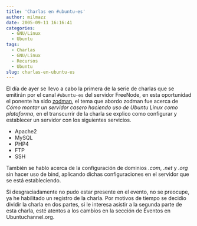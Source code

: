 ```yaml
---
title: 'Charlas en #ubuntu-es'
author: milmazz
date: 2005-09-11 16:16:41
categories:
  - GNU/Linux
  - Ubuntu
tags:
  - Charlas
  - GNU/Linux
  - Recursos
  - Ubuntu
slug: charlas-en-ubuntu-es
---
```


El día de ayer se llevo a cabo la primera de la serie de charlas que se
emitirán por el canal `#ubuntu-es` del servidor FreeNode, en esta oportunidad
el ponente ha sido [zodman](http://www.zod.com.mx/), el tema que abordo zodman
fue acerca de _Cómo montar un servidor casero haciendo uso de Ubuntu Linux como
plataforma_, en el transcurrir de la charla se explico como configurar y
establecer un servidor con los siguientes servicios.

* Apache2
* MySQL
* PHP4
* FTP
* SSH

También se hablo acerca de la configuración de dominios _.com_, _.net_ y _.org_
sin hacer uso de bind, aplicando dichas configuraciones en el servidor que se
está estableciendo.

Si desgraciadamente no pudo estar presente en el evento, no se preocupe, ya he
habilitado un registro de la charla. Por motivos de tiempo se decidio dividir
la charla en dos partes, si le interesa asistir a la segunda parte de esta
charla, esté atentos a los cambios en la sección de Eventos en
Ubuntuchannel.org.
